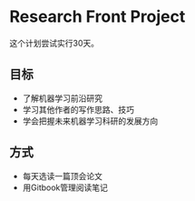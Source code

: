 # Research Front Project

这个计划尝试实行30天。

## 目标

* 了解机器学习前沿研究
* 学习其他作者的写作思路、技巧
* 学会把握未来机器学习科研的发展方向

## 方式

* 每天选读一篇顶会论文
* 用Gitbook管理阅读笔记



